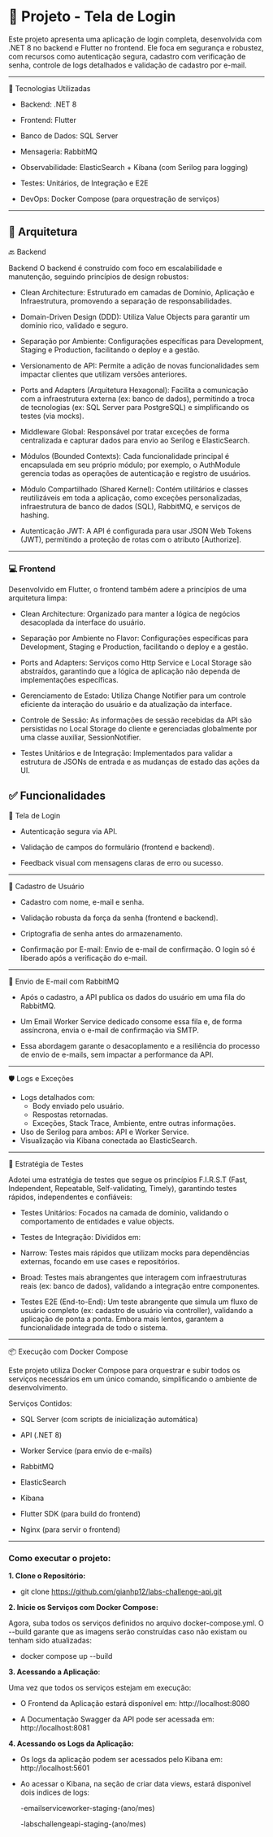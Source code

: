 # 🔐 Projeto - Tela de Login

Este projeto apresenta uma aplicação de login completa, desenvolvida com .NET 8 no backend e Flutter no frontend. Ele foca em segurança e robustez, com recursos como autenticação segura, cadastro com verificação de senha, controle de logs detalhados e validação de cadastro por e-mail.

---

🚀 Tecnologias Utilizadas
- Backend: .NET 8

- Frontend: Flutter

- Banco de Dados: SQL Server

- Mensageria: RabbitMQ

- Observabilidade: ElasticSearch + Kibana (com Serilog para logging)

- Testes: Unitários, de Integração e E2E

- DevOps: Docker Compose (para orquestração de serviços)

---

## 🧩 Arquitetura

🔙 Backend

 Backend
O backend é construído com foco em escalabilidade e manutenção, seguindo princípios de design robustos:

- Clean Architecture: Estruturado em camadas de Domínio, Aplicação e Infraestrutura, promovendo a separação de responsabilidades.

- Domain-Driven Design (DDD): Utiliza Value Objects para garantir um domínio rico, validado e seguro.

- Separação por Ambiente: Configurações específicas para Development, Staging e Production, facilitando o deploy e a gestão.

- Versionamento de API: Permite a adição de novas funcionalidades sem impactar clientes que utilizam versões anteriores.

- Ports and Adapters (Arquitetura Hexagonal): Facilita a comunicação com a infraestrutura externa (ex: banco de dados), permitindo a troca de tecnologias (ex: SQL Server para PostgreSQL) e simplificando os testes (via mocks).

- Middleware Global: Responsável por tratar exceções de forma centralizada e capturar dados para envio ao Serilog e ElasticSearch.

- Módulos (Bounded Contexts): Cada funcionalidade principal é encapsulada em seu próprio módulo; por exemplo, o AuthModule gerencia todas as operações de autenticação e registro de usuários.

- Módulo Compartilhado (Shared Kernel): Contém utilitários e classes reutilizáveis em toda a aplicação, como exceções personalizadas, infraestrutura de banco de dados (SQL), RabbitMQ, e serviços de hashing.

- Autenticação JWT: A API é configurada para usar JSON Web Tokens (JWT), permitindo a proteção de rotas com o atributo [Authorize].

---

### 💻 Frontend

Desenvolvido em Flutter, o frontend também adere a princípios de uma arquitetura limpa:

- Clean Architecture: Organizado para manter a lógica de negócios desacoplada da interface do usuário.

- Separação por Ambiente no Flavor: Configurações específicas para Development, Staging e Production, facilitando o deploy e a gestão.

- Ports and Adapters: Serviços como Http Service e Local Storage são abstraídos, garantindo que a lógica de aplicação não dependa de implementações específicas.

- Gerenciamento de Estado: Utiliza Change Notifier para um controle eficiente da interação do usuário e da atualização da interface.

- Controle de Sessão: As informações de sessão recebidas da API são persistidas no Local Storage do cliente e gerenciadas globalmente por uma classe auxiliar, SessionNotifier.

- Testes Unitários e de Integração: Implementados para validar a estrutura de JSONs de entrada e as mudanças de estado das ações da UI.


## ✅ Funcionalidades

🔑 Tela de Login

- Autenticação segura via API.

- Validação de campos do formulário (frontend e backend).

- Feedback visual com mensagens claras de erro ou sucesso.

---

 📝 Cadastro de Usuário

- Cadastro com nome, e-mail e senha.

- Validação robusta da força da senha (frontend e backend).

- Criptografia de senha antes do armazenamento.

- Confirmação por E-mail: Envio de e-mail de confirmação. O login só é liberado após a verificação do e-mail.

---

📨 Envio de E-mail com RabbitMQ

- Após o cadastro, a API publica os dados do usuário em uma fila do RabbitMQ.

- Um Email Worker Service dedicado consome essa fila e, de forma assíncrona, envia o e-mail de confirmação via SMTP.

- Essa abordagem garante o desacoplamento e a resiliência do processo de envio de e-mails, sem impactar a performance da API.

---

🛡️ Logs e Exceções

- Logs detalhados com:
  - Body enviado pelo usuário.
  - Respostas retornadas.
  - Exceções, Stack Trace, Ambiente, entre outras informações.
- Uso de Serilog para ambos: API e Worker Service.
- Visualização via Kibana conectada ao ElasticSearch.

---

🧪 Estratégia de Testes

Adotei uma estratégia de testes que segue os princípios F.I.R.S.T (Fast, Independent, Repeatable, Self-validating, Timely), garantindo testes rápidos, independentes e confiáveis:

- Testes Unitários: Focados na camada de domínio, validando o comportamento de entidades e value objects.

- Testes de Integração: Divididos em:

- Narrow: Testes mais rápidos que utilizam mocks para dependências externas, focando em use cases e repositórios.

- Broad: Testes mais abrangentes que interagem com infraestruturas reais (ex: banco de dados), validando a integração entre componentes.

- Testes E2E (End-to-End): Um teste abrangente que simula um fluxo de usuário completo (ex: cadastro de usuário via controller), validando a aplicação de ponta a ponta. Embora mais lentos, garantem a funcionalidade integrada de todo o sistema.

---

📦 Execução com Docker Compose

Este projeto utiliza Docker Compose para orquestrar e subir todos os serviços necessários em um único comando, simplificando o ambiente de desenvolvimento.

Serviços Contidos:
- SQL Server (com scripts de inicialização automática)

- API (.NET 8)

- Worker Service (para envio de e-mails)

- RabbitMQ

- ElasticSearch

- Kibana

- Flutter SDK (para build do frontend)

- Nginx (para servir o frontend)

---

### Como executar o projeto:

**1. Clone o Repositório:**

- git clone https://github.com/gianhp12/labs-challenge-api.git

**2. Inicie os Serviços com Docker Compose:**

 Agora, suba todos os serviços definidos no arquivo docker-compose.yml. O --build garante que as imagens serão construídas caso não existam ou tenham sido atualizadas:

- docker compose up --build

**3. Acessando a Aplicação**:  

 Uma vez que todos os serviços estejam em execução:

- O Frontend da Aplicação estará disponível em: http://localhost:8080

- A Documentação Swagger da API pode ser acessada em: http://localhost:8081

**4. Acessando os Logs da Aplicação:**

- Os logs da aplicação podem ser acessados pelo Kibana em: http://localhost:5601

- Ao acessar o Kibana, na seção de criar data views, estará disponivel dois indices de logs:

  -emailserviceworker-staging-(ano/mes)
  
  -labschallengeapi-staging-(ano/mes)
